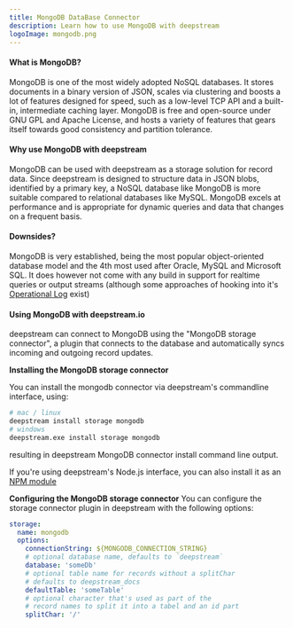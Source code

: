 ```yaml
---
title: MongoDB DataBase Connector
description: Learn how to use MongoDB with deepstream
logoImage: mongodb.png
---
```


#### What is MongoDB?
MongoDB is one of the most widely adopted NoSQL databases. It stores documents in a binary version of JSON, scales via clustering and boosts a lot of features designed for speed, such as a low-level TCP API and a built-in, intermediate caching layer.
 MongoDB is free and open-source under GNU GPL and Apache License, and hosts a variety of features that gears itself towards good consistency and partition tolerance.

#### Why use MongoDB with deepstream
MongoDB can be used with deepstream as a storage solution for record data. Since deepstream is designed to structure data in JSON blobs, identified by a primary key, a NoSQL database like MongoDB is more suitable compared to relational databases like MySQL. MongoDB excels at performance and is appropriate for dynamic queries and data that changes on a frequent basis.

#### Downsides?
MongoDB is very established, being the most popular object-oriented database model and the 4th most used after Oracle, MySQL and Microsoft SQL. It does however not come with any build in support for realtime queries or output streams (although some approaches of hooking into it's [Operational Log](https://docs.mongodb.com/manual/core/replica-set-oplog/) exist)

#### Using MongoDB with deepstream.io
deepstream can connect to MongoDB using the "MongoDB storage connector", a plugin that connects to the database and automatically syncs incoming and outgoing record updates.

**Installing the MongoDB storage connector**

You can install the mongodb connector via deepstream's commandline interface, using:

```bash
# mac / linux
deepstream install storage mongodb
# windows
deepstream.exe install storage mongodb
```

resulting in deepstream MongoDB connector install command line output.

If you're using deepstream's Node.js interface, you can also install it as an [NPM module](https://www.npmjs.com/package/deepstream.io-storage-mongodb)

**Configuring the MongoDB storage connector**
You can configure the storage connector plugin in deepstream with the following options:

```yaml
storage:
  name: mongodb
  options:
    connectionString: ${MONGODB_CONNECTION_STRING}
    # optional database name, defaults to `deepstream`
    database: 'someDb'
    # optional table name for records without a splitChar
    # defaults to deepstream_docs
    defaultTable: 'someTable'
    # optional character that's used as part of the
    # record names to split it into a tabel and an id part
    splitChar: '/'
```

